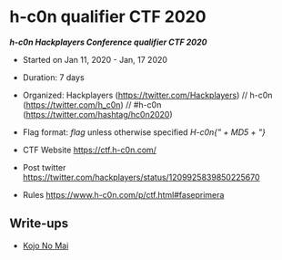 # h-c0n qualifier CTF 2020

***h-c0n Hackplayers Conference qualifier CTF 2020***
* Started on Jan 11, 2020 - Jan, 17 2020
* Duration: 7 days
* Organized: Hackplayers (https://twitter.com/Hackplayers) // h-c0n (https://twitter.com/h_c0n) // #h-c0n (https://twitter.com/hashtag/hc0n2020)
* Flag format: *flag* unless otherwise specified *H-c0n{" + MD5 + "}*

* CTF Website https://ctf.h-c0n.com/
* Post twitter https://twitter.com/hackplayers/status/1209925839850225670
* Rules https://www.h-c0n.com/p/ctf.html#faseprimera


## Write-ups

* [Kojo No Mai](https://github.com/1r0dm480/CTF-Wr1T3uPs/tree/master/hc0n2020/Crypto/Kojo_No_Mai)
